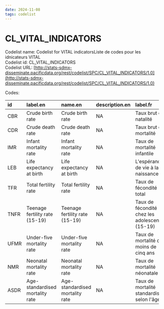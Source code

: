 ```yaml
---
date: 2024-11-08
tags: codelist
---
```


# CL_VITAL_INDICATORS

Codelist name: Codelist for VITAL indicatorsListe de codes pour les idnicateurs VITAL  
Codelist id: CL_VITAL_INDICATORS  
Codelist URL: [http://stats-sdmx-disseminate.pacificdata.org/rest/codelist/SPC/CL_VITAL_INDICATORS/1.0](http://stats-sdmx-disseminate.pacificdata.org/rest/codelist/SPC/CL_VITAL_INDICATORS/1.0)  

Codes:  

|id   |label.en                        |name.en                         |description.en |label.fr                                        |name.fr                                         |description.fr |
|:----|:-------------------------------|:-------------------------------|:--------------|:-----------------------------------------------|:-----------------------------------------------|:--------------|
|CBR  |Crude birth rate                |Crude birth rate                |NA             |Taux brut de natalité                           |Taux brut de natalité                           |NA             |
|CDR  |Crude death rate                |Crude death rate                |NA             |Taux brut de mortalité                          |Taux brut de mortalité                          |NA             |
|IMR  |Infant mortality rate           |Infant mortality rate           |NA             |Taux de mortalité infantile                     |Taux de mortalité infantile                     |NA             |
|LEB  |Life expectancy at birth        |Life expectancy at birth        |NA             |L'espérance de vie à la naissance               |L'espérance de vie à la naissance               |NA             |
|TFR  |Total fertility rate            |Total fertility rate            |NA             |Taux de fécondité total                         |Taux de fécondité total                         |NA             |
|TNFR |Teenage fertility rate (15-19)  |Teenage fertility rate (15-19)  |NA             |Taux de fécondité chez les adolescentes (15-19) |Taux de fécondité chez les adolescentes (15-19) |NA             |
|UFMR |Under-five mortality rate       |Under-five mortality rate       |NA             |Taux de mortalité des moins de cinq ans         |Taux de mortalité des moins de cinq ans         |NA             |
|NMR  |Neonatal mortality rate         |Neonatal mortality rate         |NA             |Taux de mortalité néonatale                     |Taux de mortalité néonatale                     |NA             |
|ASDR |Age-standardised mortality rate |Age-standardised mortality rate |NA             |Taux de mortalité standardisé selon l'âge       |Taux de mortalité standardisé selon l'âge       |NA             |
